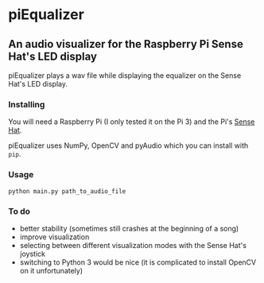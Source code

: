 # piEqualizer
## An audio visualizer for the Raspberry Pi Sense Hat's LED display

piEqualizer plays a wav file while displaying the equalizer on the Sense Hat's LED display.

### Installing
You will need a Raspberry Pi (I only tested it on the Pi 3) and the Pi's [Sense Hat](https://www.raspberrypi.org/products/sense-hat/).

piEqualizer uses NumPy, OpenCV and pyAudio which you can install with `pip`.

### Usage
`python main.py path_to_audio_file`

### To do
* better stability (sometimes still crashes at the beginning of a song)
* improve visualization
* selecting between different visualization modes with the Sense Hat's joystick
* switching to Python 3 would be nice (it is complicated to install OpenCV on it unfortunately)
